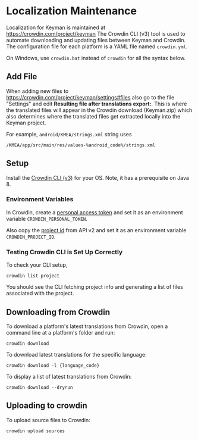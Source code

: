 # Localization Maintenance
Localization for Keyman is maintained at https://crowdin.com/project/keyman
The Crowdin CLI (v3) tool is used to automate downloading and updating files 
between Keyman and Crowdin. The configuration file for each platform is a YAML file named `crowdin.yml`.

On Windows, use `crowdin.bat` instead of `crowdin` for all the syntax below.

## Add File
When adding new files to https://crowdin.com/project/keyman/settings#files
also go to the file "Settings" and edit **Resulting file after translations export:**. This is where the translated files will appear in the Crowdin download (Keyman.zip) which also determines where the translated files get extracted locally into the Keyman project.

For example, `android/KMEA/strings.xml` string uses
```
/KMEA/app/src/main/res/values-%android_code%/strings.xml
```

## Setup
Install the [Crowdin CLI (v3)](https://support.crowdin.com/cli-tool-v3/) for your OS. 
Note, it has a prerequisite on Java 8.

### Environment Variables
In Crowdin, create a [personal access token](https://crowdin.com/settings#api-key) 
and set it as an environment variable `CROWDIN_PERSONAL_TOKEN`.

Also copy the [project id](https://crowdin.com/project/keyman/settings#api) 
from API v2 and set it as an environment variable `CROWDIN_PROJECT_ID`.

### Testing Crowdin CLI is Set Up Correctly 
To check your CLI setup, 
```
crowdin list project
```

You should see the CLI fetching project info and generating a list of files associated with the project. 

## Downloading from Crowdin

To download a platform's latest translations from Crowdin, open a command line at a platform's folder and run:
```
crowdin download
```

To download latest translations for the specific language:
```
crowdin download -l {language_code}
```

To display a list of latest translations from Crowdin:
```
crowdin download --dryrun
```

## Uploading to crowdin

To upload source files to Crowdin:
```
crowdin upload sources
```
